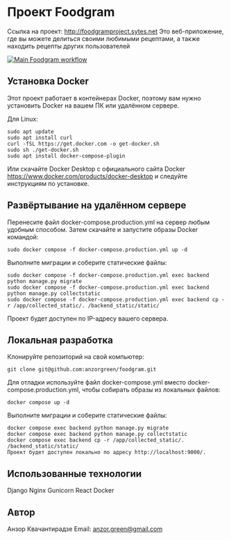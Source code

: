 # Проект Foodgram
Ссылка на проект:
http://foodgramproject.sytes.net
Это веб-приложение, где вы можете делиться своими любимыми рецептами, а также находить рецепты других пользователей

[![Main Foodgram workflow](https://github.com/anzorgreen/foodgram/actions/workflows/main.yml/badge.svg)](https://github.com/anzorgreen/foodgram/actions/workflows/main.yml)

## Установка Docker
Этот проект работает в контейнерах Docker, поэтому вам нужно установить Docker на вашем ПК или удалённом сервере.

Для Linux:

```
sudo apt update
sudo apt install curl
curl -fSL https://get.docker.com -o get-docker.sh
sudo sh ./get-docker.sh
sudo apt install docker-compose-plugin
```
Или скачайте Docker Desktop с официального сайта Docker https://www.docker.com/products/docker-desktop и следуйте инструкциям по установке.

## Развёртывание на удалённом сервере
Перенесите файл docker-compose.production.yml на сервер любым удобным способом.
Затем скачайте и запустите образы Docker командой:
```
sudo docker compose -f docker-compose.production.yml up -d
```
Выполните миграции и соберите статические файлы:
```
sudo docker compose -f docker-compose.production.yml exec backend python manage.py migrate
sudo docker compose -f docker-compose.production.yml exec backend python manage.py collectstatic
sudo docker compose -f docker-compose.production.yml exec backend cp -r /app/collected_static/. /backend_static/static/
```
Проект будет доступен по IP-адресу вашего сервера.

## Локальная разработка
Клонируйте репозиторий на свой компьютер:
```
git clone git@github.com:anzorgreen/foodgram.git
```
Для отладки используйте файл docker-compose.yml вместо docker-compose.production.yml, чтобы собирать образы из локальных файлов:
```
docker compose up -d
```
Выполните миграции и соберите статические файлы:
```
docker compose exec backend python manage.py migrate
docker compose exec backend python manage.py collectstatic
docker compose exec backend cp -r /app/collected_static/. /backend_static/static/
Проект будет доступен локально по адресу http://localhost:9000/.
```

## Использованные технологии
Django
Nginx
Gunicorn
React
Docker

## Автор
Анзор Квачантирадзе
Email: anzor.green@gmail.com
